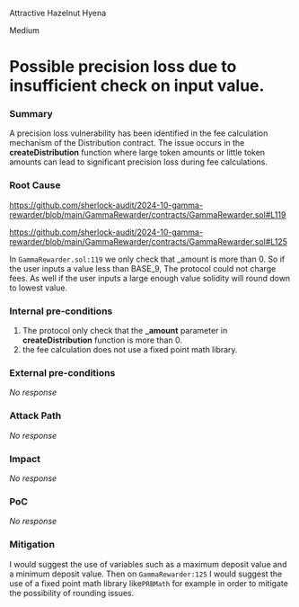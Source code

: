 Attractive Hazelnut Hyena

Medium

# Possible precision loss due to insufficient check on input value.

### Summary


A precision loss vulnerability has been identified in the fee calculation mechanism of the Distribution contract. The issue occurs in the **createDistribution** function where large token amounts or little token amounts can lead to significant precision loss during fee calculations.

### Root Cause

https://github.com/sherlock-audit/2024-10-gamma-rewarder/blob/main/GammaRewarder/contracts/GammaRewarder.sol#L119

https://github.com/sherlock-audit/2024-10-gamma-rewarder/blob/main/GammaRewarder/contracts/GammaRewarder.sol#L125

In `GammaRewarder.sol:119` we only check that _amount is more than 0. So if the user inputs a value less than BASE_9, The protocol could not charge fees.
As well if the user inputs a large enough value solidity will round down to lowest value. 




### Internal pre-conditions

1. The protocol only check that the **_amount** parameter in **createDistribution** function is more than 0.
2. the fee calculation does not use a fixed point math library.

### External pre-conditions

_No response_

### Attack Path

_No response_

### Impact

_No response_

### PoC

_No response_

### Mitigation

I would suggest the use of variables such as a maximum deposit value and a minimum deposit value. 
Then on `GammaRewarder:125` I would suggest the use of a fixed point math library  like`PRBMath` for example in order to mitigate the possibility of rounding issues. 